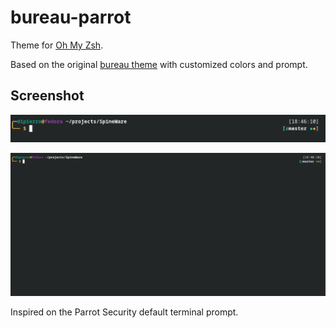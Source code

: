 # bureau-parrot

Theme for [Oh My Zsh](https://github.com/robbyrussell/oh-my-zsh).

Based on the original [bureau theme](https://github.com/robbyrussell/oh-my-zsh/blob/master/themes/bureau.zsh-theme) with customized colors and prompt.

## Screenshot

![Screenshot](screenshot1.png)

![Screenshot](screenshot.png)

Inspired on the Parrot Security default terminal prompt.
